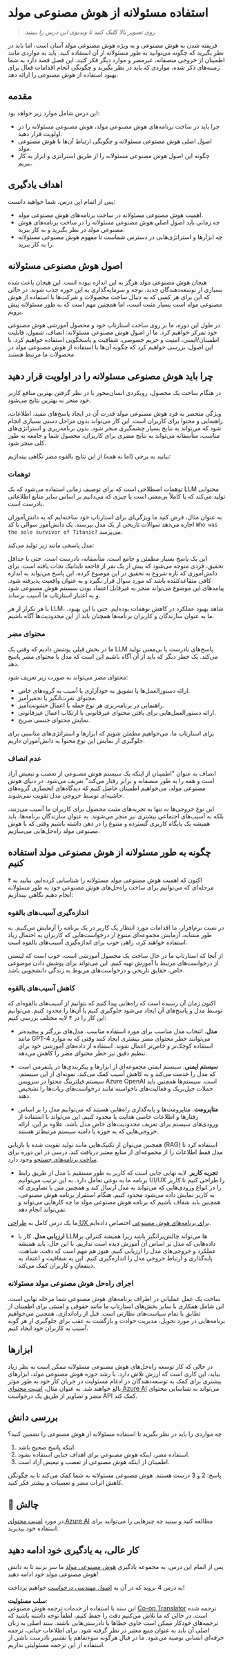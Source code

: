 <!--
CO_OP_TRANSLATOR_METADATA:
{
  "original_hash": "13084c6321a2092841b9a081b29497ba",
  "translation_date": "2025-05-19T14:31:09+00:00",
  "source_file": "03-using-generative-ai-responsibly/README.md",
  "language_code": "fa"
}
-->
# استفاده مسئولانه از هوش مصنوعی مولد

> _روی تصویر بالا کلیک کنید تا ویدیوی این درس را ببینید_

فریفته شدن به هوش مصنوعی و به ویژه هوش مصنوعی مولد آسان است، اما باید در نظر بگیرید که چگونه می‌توانید به طور مسئولانه از آن استفاده کنید. باید به مواردی مانند اطمینان از خروجی منصفانه، غیرمضر و موارد دیگر فکر کنید. این فصل قصد دارد به شما زمینه‌های ذکر شده، مواردی که باید در نظر بگیرید و چگونگی انجام اقدامات فعال برای بهبود استفاده از هوش مصنوعی را ارائه دهد.

## مقدمه

این درس شامل موارد زیر خواهد بود:

- چرا باید در ساخت برنامه‌های هوش مصنوعی مولد، هوش مصنوعی مسئولانه را در اولویت قرار دهید.
- اصول اصلی هوش مصنوعی مسئولانه و چگونگی ارتباط آن‌ها با هوش مصنوعی مولد.
- چگونه این اصول هوش مصنوعی مسئولانه را از طریق استراتژی و ابزار به کار ببریم.

## اهداف یادگیری

پس از اتمام این درس، شما خواهید دانست:

- اهمیت هوش مصنوعی مسئولانه در ساخت برنامه‌های هوش مصنوعی مولد.
- چه زمانی باید اصول اصلی هوش مصنوعی مسئولانه را در ساخت برنامه‌های هوش مصنوعی مولد در نظر بگیرید و به کار ببرید.
- چه ابزارها و استراتژی‌هایی در دسترس شماست تا مفهوم هوش مصنوعی مسئولانه را به کار ببرید.

## اصول هوش مصنوعی مسئولانه

هیجان هوش مصنوعی مولد هرگز به این اندازه نبوده است. این هیجان باعث شده بسیاری از توسعه‌دهندگان جدید، توجه و سرمایه‌گذاری به این حوزه جذب شوند. در حالی که این برای هر کسی که به دنبال ساخت محصولات و شرکت‌ها با استفاده از هوش مصنوعی مولد است بسیار مثبت است، اما همچنین مهم است که به طور مسئولانه پیش برویم.

در طول این دوره، ما بر روی ساخت استارتاپ خود و محصول آموزشی هوش مصنوعی خود تمرکز خواهیم کرد. ما از اصول هوش مصنوعی مسئولانه: انصاف، شمول، قابلیت اطمینان/ایمنی، امنیت و حریم خصوصی، شفافیت و پاسخگویی استفاده خواهیم کرد. با این اصول، بررسی خواهیم کرد که چگونه آن‌ها با استفاده از هوش مصنوعی مولد در محصولات ما مرتبط هستند.

## چرا باید هوش مصنوعی مسئولانه را در اولویت قرار دهید

در هنگام ساخت یک محصول، رویکردی انسان‌محور با در نظر گرفتن بهترین منافع کاربر خود منجر به بهترین نتایج می‌شود.

ویژگی منحصر به فرد هوش مصنوعی مولد قدرت آن در ایجاد پاسخ‌های مفید، اطلاعات، راهنمایی و محتوا برای کاربران است. این کار می‌تواند بدون مراحل دستی بسیاری انجام شود که می‌تواند به نتایج بسیار چشمگیری منجر شود. بدون برنامه‌ریزی و استراتژی‌های مناسب، متأسفانه می‌تواند به نتایج مضری برای کاربران، محصول شما و جامعه به طور کلی منجر شود.

بیایید به برخی (اما نه همه) از این نتایج بالقوه مضر نگاهی بیندازیم:

### توهمات

توهمات اصطلاحی است که برای توصیف زمانی استفاده می‌شود که یک LLM محتوایی تولید می‌کند که یا کاملاً بی‌معنی است یا چیزی که می‌دانیم بر اساس سایر منابع اطلاعاتی نادرست است.

به عنوان مثال، فرض کنید ما ویژگی‌ای برای استارتاپ خود ساخته‌ایم که به دانش‌آموزان اجازه می‌دهد سوالات تاریخی از یک مدل بپرسند. یک دانش‌آموز سوالی با کد `Who was the sole survivor of Titanic?` می‌پرسد.

مدل پاسخی مانند زیر تولید می‌کند:

این یک پاسخ بسیار مطمئن و جامع است. متأسفانه، نادرست است. حتی با حداقل تحقیق، فردی متوجه می‌شود که بیش از یک نفر از فاجعه تایتانیک نجات یافته است. برای دانش‌آموزی که تازه شروع به تحقیق در این موضوع کرده، این پاسخ می‌تواند به اندازه کافی متقاعدکننده باشد که مورد سوال قرار نگیرد و به عنوان واقعیت پذیرفته شود. پیامدهای این موضوع می‌تواند منجر به غیرقابل اعتماد بودن سیستم هوش مصنوعی شود و به اعتبار استارتاپ ما آسیب برساند.

با هر تکرار از هر LLM، شاهد بهبود عملکرد در کاهش توهمات بوده‌ایم. حتی با این بهبود، ما به عنوان سازندگان و کاربران برنامه‌ها همچنان باید از این محدودیت‌ها آگاه باشیم.

### محتوای مضر

ما در بخش قبلی پوشش دادیم که وقتی یک LLM پاسخ‌های نادرست یا بی‌معنی تولید می‌کند. یک خطر دیگر که باید از آن آگاه باشیم این است که مدل با محتوای مضر پاسخ دهد.

محتوای مضر می‌تواند به صورت زیر تعریف شود:

- ارائه دستورالعمل‌ها یا تشویق به خودآزاری یا آسیب به گروه‌های خاص.
- محتوای نفرت‌انگیز یا تحقیرآمیز.
- راهنمایی در برنامه‌ریزی هر نوع حمله یا اعمال خشونت‌آمیز.
- ارائه دستورالعمل‌هایی برای یافتن محتوای غیرقانونی یا ارتکاب اعمال غیرقانونی.
- نمایش محتوای جنسی صریح.

برای استارتاپ ما، می‌خواهیم مطمئن شویم که ابزارها و استراتژی‌های مناسبی برای جلوگیری از نمایش این نوع محتوا به دانش‌آموزان داریم.

### عدم انصاف

انصاف به عنوان "اطمینان از اینکه یک سیستم هوش مصنوعی از تعصب و تبعیض آزاد است و همه را به طور منصفانه و برابر رفتار می‌کند" تعریف می‌شود. در دنیای هوش مصنوعی مولد، می‌خواهیم اطمینان حاصل کنیم که دیدگاه‌های انحصاری گروه‌های حاشیه‌ای توسط خروجی مدل تقویت نمی‌شوند.

این نوع خروجی‌ها نه تنها به تجربه‌های مثبت محصول برای کاربران ما آسیب می‌زنند، بلکه به آسیب‌های اجتماعی بیشتری نیز منجر می‌شوند. به عنوان سازندگان برنامه‌ها، باید همیشه یک پایگاه کاربری گسترده و متنوع را در ذهن داشته باشیم وقتی که با هوش مصنوعی مولد راه‌حل‌هایی می‌سازیم.

## چگونه به طور مسئولانه از هوش مصنوعی مولد استفاده کنیم

اکنون که اهمیت هوش مصنوعی مولد مسئولانه را شناسایی کرده‌ایم، بیایید به ۴ مرحله‌ای که می‌توانیم برای ساخت راه‌حل‌های هوش مصنوعی خود به طور مسئولانه انجام دهیم نگاهی بیندازیم:

### اندازه‌گیری آسیب‌های بالقوه

در تست نرم‌افزار، ما اقدامات مورد انتظار یک کاربر در یک برنامه را آزمایش می‌کنیم. به طور مشابه، آزمایش مجموعه‌ای متنوع از درخواست‌هایی که کاربران به احتمال زیاد استفاده خواهند کرد، راهی خوب برای اندازه‌گیری آسیب‌های بالقوه است.

از آنجا که استارتاپ ما در حال ساخت یک محصول آموزشی است، خوب است که لیستی از درخواست‌های مرتبط با آموزش تهیه کنیم. این می‌تواند برای پوشش دادن موضوعی خاص، حقایق تاریخی و درخواست‌های مربوط به زندگی دانشجویی باشد.

### کاهش آسیب‌های بالقوه

اکنون زمان آن رسیده است که راه‌هایی پیدا کنیم که بتوانیم از آسیب‌های بالقوه‌ای که توسط مدل و پاسخ‌های آن ایجاد می‌شود جلوگیری کنیم یا آن‌ها را محدود کنیم. می‌توانیم این کار را در ۴ لایه مختلف بررسی کنیم:

- **مدل**. انتخاب مدل مناسب برای مورد استفاده مناسب. مدل‌های بزرگتر و پیچیده‌تر مانند GPT-4 می‌توانند خطر محتوای مضر بیشتری ایجاد کنند وقتی که به موارد استفاده کوچک‌تر و خاص‌تر اعمال شوند. استفاده از داده‌های آموزشی خود برای تنظیم دقیق نیز خطر محتوای مضر را کاهش می‌دهد.

- **سیستم ایمنی**. سیستم ایمنی مجموعه‌ای از ابزارها و پیکربندی‌ها در پلتفرمی است که مدل را خدمت می‌کند و به کاهش آسیب کمک می‌کند. نمونه‌ای از این سیستم، سیستم فیلترینگ محتوا در سرویس Azure OpenAI است. سیستم‌ها همچنین باید حملات جیل‌بریک و فعالیت‌های ناخواسته مانند درخواست‌های ربات‌ها را تشخیص دهند.

- **متاپرومت**. متاپرومت‌ها و پایه‌گذاری راه‌هایی هستند که می‌توانیم مدل را بر اساس رفتارها و اطلاعات خاصی هدایت یا محدود کنیم. این می‌تواند با استفاده از ورودی‌های سیستم برای تعریف محدودیت‌های خاص مدل باشد. علاوه بر این، ارائه خروجی‌هایی که به حوزه یا دامنه سیستم مرتبط‌تر هستند.

همچنین می‌توان از تکنیک‌هایی مانند تولید تقویت شده با بازیابی (RAG) استفاده کرد تا مدل فقط اطلاعات را از مجموعه‌ای از منابع معتبر دریافت کند. درسی در این دوره برای [ساخت برنامه‌های جستجو](../08-building-search-applications/README.md?WT.mc_id=academic-105485-koreyst) وجود دارد.

- **تجربه کاربر**. لایه نهایی جایی است که کاربر به طور مستقیم با مدل از طریق رابط برنامه ما به نوعی تعامل دارد. به این ترتیب می‌توانیم UI/UX را طراحی کنیم تا کاربر را در انواع ورودی‌هایی که می‌تواند به مدل ارسال کند و همچنین متن یا تصاویری که به کاربر نمایش داده می‌شود محدود کنیم. هنگام استقرار برنامه هوش مصنوعی، همچنین باید شفاف باشیم که برنامه هوش مصنوعی مولد ما چه کارهایی می‌تواند و نمی‌تواند انجام دهد.

ما یک درس کامل به [طراحی UX برای برنامه‌های هوش مصنوعی](../12-designing-ux-for-ai-applications/README.md?WT.mc_id=academic-105485-koreyst) اختصاص داده‌ایم.

- **ارزیابی مدل**. کار با LLMها می‌تواند چالش‌برانگیز باشد زیرا همیشه کنترلی بر داده‌هایی که مدل بر اساس آن آموزش دیده است نداریم. با این حال، باید همیشه عملکرد و خروجی‌های مدل را ارزیابی کنیم. هنوز هم مهم است که دقت، شباهت، پایه‌گذاری و ارتباط خروجی مدل را اندازه‌گیری کنیم. این به شفافیت و اعتماد به ذینفعان و کاربران کمک می‌کند.

### اجرای راه‌حل هوش مصنوعی مولد مسئولانه

ساخت یک عمل عملیاتی در اطراف برنامه‌های هوش مصنوعی شما مرحله نهایی است. این شامل همکاری با سایر بخش‌های استارتاپ ما مانند حقوقی و امنیتی برای اطمینان از تطابق با تمام سیاست‌های نظارتی است. قبل از راه‌اندازی، همچنین می‌خواهیم برنامه‌هایی در مورد تحویل، مدیریت حوادث و بازگشت به عقب برای جلوگیری از هر گونه آسیب به کاربران خود ایجاد کنیم.

## ابزارها

در حالی که کار توسعه راه‌حل‌های هوش مصنوعی مسئولانه ممکن است به نظر زیاد بیاید، این کاری است که ارزش تلاش دارد. با رشد حوزه هوش مصنوعی مولد، ابزارهای بیشتری برای کمک به توسعه‌دهندگان در ادغام مسئولیت در جریان کار خود به طور مؤثر بالغ خواهند شد. به عنوان مثال، [امنیت محتوای Azure AI](https://learn.microsoft.com/azure/ai-services/content-safety/overview?WT.mc_id=academic-105485-koreyst) می‌تواند به شناسایی محتوای مضر و تصاویر از طریق یک درخواست API کمک کند.

## بررسی دانش

چه مواردی را باید در نظر بگیرید تا استفاده مسئولانه از هوش مصنوعی را تضمین کنید؟

1. اینکه پاسخ صحیح باشد.
2. استفاده مضر، اینکه هوش مصنوعی برای اهداف جنایی استفاده نشود.
3. اطمینان از اینکه هوش مصنوعی از تعصب و تبعیض آزاد است.

پاسخ: 2 و 3 درست هستند. هوش مصنوعی مسئولانه به شما کمک می‌کند تا به چگونگی کاهش اثرات مضر و تعصبات و بیشتر فکر کنید.

## 🚀 چالش

در مورد [امنیت محتوای Azure AI](https://learn.microsoft.com/azure/ai-services/content-safety/overview?WT.mc_id=academic-105485-koreyst) مطالعه کنید و ببینید چه چیزهایی را می‌توانید برای استفاده خود بپذیرید.

## کار عالی، به یادگیری خود ادامه دهید

پس از اتمام این درس، به مجموعه یادگیری [هوش مصنوعی مولد](https://aka.ms/genai-collection?WT.mc_id=academic-105485-koreyst) ما سر بزنید تا به دانش هوش مصنوعی مولد خود ادامه دهید!

به درس 4 بروید که در آن به [اصول مهندسی درخواست](../04-prompt-engineering-fundamentals/README.md?WT.mc_id=academic-105485-koreyst) خواهیم پرداخت!

**سلب مسئولیت**:  
این سند با استفاده از خدمات ترجمه هوش مصنوعی [Co-op Translator](https://github.com/Azure/co-op-translator) ترجمه شده است. در حالی که ما تلاش می‌کنیم دقت را حفظ کنیم، لطفاً توجه داشته باشید که ترجمه‌های خودکار ممکن است حاوی خطاها یا نادرستی‌هایی باشند. سند اصلی به زبان اصلی آن باید به عنوان منبع معتبر در نظر گرفته شود. برای اطلاعات حیاتی، ترجمه حرفه‌ای انسانی توصیه می‌شود. ما در قبال هرگونه سوءتفاهم یا تفسیر نادرست ناشی از استفاده از این ترجمه مسئولیتی نداریم.